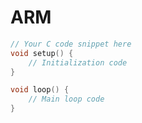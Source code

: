 # ARM
<!-- Add this to your HTML -->
<script src="https://cdnjs.cloudflare.com/ajax/libs/clipboard.js/2.0.8/clipboard.min.js"></script>
```c
// Your C code snippet here
void setup() {
    // Initialization code
}

void loop() {
    // Main loop code
}
